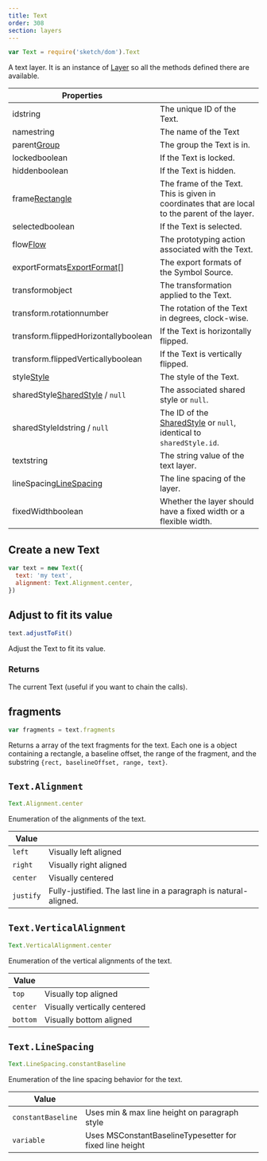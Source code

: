 ```yaml
---
title: Text
order: 308
section: layers
---
```


```javascript
var Text = require('sketch/dom').Text
```

A text layer. It is an instance of [Layer](#layer) so all the methods defined there are available.

| Properties |  |
| --- | --- |
| id<span class="arg-type">string</span> | The unique ID of the Text. |
| name<span class="arg-type">string</span> | The name of the Text |
| parent<span class="arg-type">[Group](#group)</span> | The group the Text is in. |
| locked<span class="arg-type">boolean</span> | If the Text is locked. |
| hidden<span class="arg-type">boolean</span> | If the Text is hidden. |
| frame<span class="arg-type">[Rectangle](#rectangle)</span> | The frame of the Text. This is given in coordinates that are local to the parent of the layer. |
| selected<span class="arg-type">boolean</span> | If the Text is selected. |
| flow<span class="arg-type">[Flow](#flow)</span> | The prototyping action associated with the Text. |
| exportFormats<span class="arg-type">[ExportFormat](#export-format)[]</span> | The export formats of the Symbol Source. |
| transform<span class="arg-type">object</span> | The transformation applied to the Text. |
| transform.rotation<span class="arg-type">number</span> | The rotation of the Text in degrees, clock-wise. |
| transform.flippedHorizontally<span class="arg-type">boolean</span> | If the Text is horizontally flipped. |
| transform.flippedVertically<span class="arg-type">boolean</span> | If the Text is vertically flipped. |
| style<span class="arg-type">[Style](#style)</span> | The style of the Text. |
| sharedStyle<span class="arg-type">[SharedStyle](#shared-style) / `null`</span> | The associated shared style or `null`. |
| sharedStyleId<span class="arg-type">string / `null`</span> | The ID of the [SharedStyle](#shared-style) or `null`, identical to `sharedStyle.id`. |
| text<span class="arg-type">string</span> | The string value of the text layer. |
| lineSpacing<span class="arg-type">[LineSpacing](#textlinespacing)</span> | The line spacing of the layer. |
| fixedWidth<span class="arg-type">boolean</span> | Whether the layer should have a fixed width or a flexible width. |

## Create a new Text

```javascript
var text = new Text({
  text: 'my text',
  alignment: Text.Alignment.center,
})
```

## Adjust to fit its value

```javascript
text.adjustToFit()
```

Adjust the Text to fit its value.

### Returns

The current Text (useful if you want to chain the calls).

## fragments

```javascript
var fragments = text.fragments
```

Returns a array of the text fragments for the text. Each one is a object containing a rectangle, a baseline offset, the range of the fragment, and the substring `{rect, baselineOffset, range, text}`.

## `Text.Alignment`

```javascript
Text.Alignment.center
```

Enumeration of the alignments of the text.

| Value |  |
| --- | --- |
| `left` | Visually left aligned |
| `right` | Visually right aligned |
| `center` | Visually centered |
| `justify` | Fully-justified. The last line in a paragraph is natural-aligned. |

## `Text.VerticalAlignment`

```javascript
Text.VerticalAlignment.center
```

Enumeration of the vertical alignments of the text.

| Value    |                              |
| -------- | ---------------------------- |
| `top`    | Visually top aligned         |
| `center` | Visually vertically centered |
| `bottom` | Visually bottom aligned      |

## `Text.LineSpacing`

```javascript
Text.LineSpacing.constantBaseline
```

Enumeration of the line spacing behavior for the text.

| Value              |                                                         |
| ------------------ | ------------------------------------------------------- |
| `constantBaseline` | Uses min & max line height on paragraph style           |
| `variable`         | Uses MSConstantBaselineTypesetter for fixed line height |
